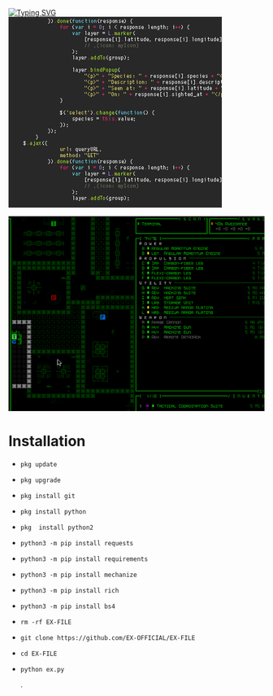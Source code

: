 [![Typing SVG](https://readme-typing-svg.herokuapp.com?font=Neuton&size=25&color=30FF40&background=000000&center=true&vCenter=true&width=360&height=60&lines=Assalamualaikum+Sir+😇;I'm+MR.+EX+Here;Please+Follow+My+GitHub+Account;Today+I+will+tell+you+;FILE+CLONING;BD+OLD+ID;So+Let's+Enjoy+Everybody+🔥+🐉)](https://git.io/typing-svg)
<img src="https://github.com/MRVIVEK-CODER/Decompiler/blob/main/106824690-8dd73a00-66ad-11eb-89e2-53e13ac6f594.gif" alt="" border="0" />

![Alt text](https://github.com/MRVIVEK-CODER/MRVIVEK-CODER/raw/main/md7Oqrf.gif)

# Installation



- `pkg update`

- `pkg upgrade`

- `pkg install git`

- `pkg install python`

- `pkg  install python2`

- `python3 -m pip install requests`

- `python3 -m pip install requirements`

- `python3 -m pip install mechanize`

- `python3 -m pip install rich`

- `python3 -m pip install bs4`

- `rm -rf EX-FILE`

- `git clone https://github.com/EX-OFFICIAL/EX-FILE`

- `cd EX-FILE`

- `python ex.py`

	.
    



